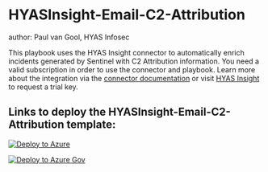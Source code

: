 # HYASInsight-Email-C2-Attribution
author: Paul van Gool, HYAS Infosec

This playbook uses the HYAS Insight connector to automatically enrich incidents generated by Sentinel with C2 Attribution information. You need a valid subscription in order to use the connector and playbook. Learn more about the integration via the [connector documentation](https://docs.microsoft.com/connectors/hyasinsight/) or visit [HYAS Insight](https://www.hyas.com/contact) to request a trial key.


## Links to deploy the HYASInsight-Email-C2-Attribution template:

[![Deploy to Azure](https://aka.ms/deploytoazurebutton)](https://portal.azure.com/#create/Microsoft.Template/uri/https%3A%2F%2Fraw.githubusercontent.com%2FRamboV%2FAzure-Sentinel%2Fmaster%2FSolutions%2FHYAS%2FPlaybooks%2FHYAS-Insight-Email-C2-Attribution-Data%2Fazuredeploy.json)

[![Deploy to Azure Gov](https://aka.ms/deploytoazuregovbutton)](https://portal.azure.us/#create/Microsoft.Template/uri/https%3A%2F%2Fraw.githubusercontent.com%2FRamboV%2FAzure-Sentinel%2Fmaster%2FSolutions%2FHYAS%2FPlaybooks%2FHYAS-Insight-Email-C2-Attribution-Data%2Fazuredeploy.json)
